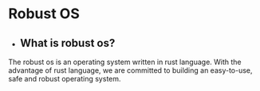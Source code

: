 # Robust OS

- ## What is robust os?

The robust os is an operating system written in rust language. With the advantage of rust language, we are committed to building an easy-to-use, safe and robust operating system.
